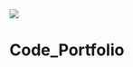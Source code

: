 <img src="https://capsule-render.vercel.app/api?type=waving&color=timeGradient&height=180&section=header&text=Ooo%20Hello%20There,%20Awesome!&fontSize=35&fontAlignY=20&desc=...go ahead, read%20a%20little%20about%20me.&descSize=20&descAlignY=45&animation=twinkling"/>

# Code_Portfolio
